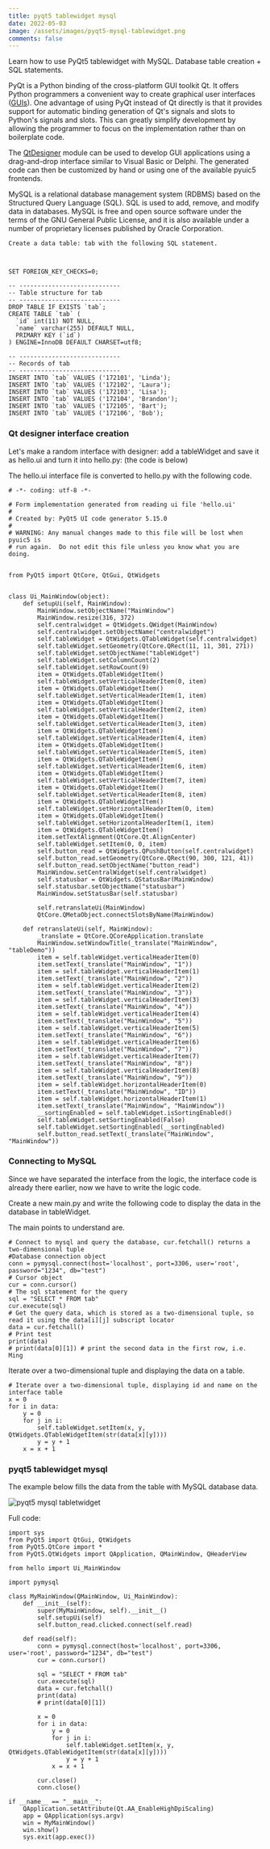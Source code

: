 ```yaml
---
title: pyqt5 tablewidget mysql
date: 2022-05-03
image: /assets/images/pyqt5-mysql-tablewidget.png
comments: false
---
```

Learn how to use PyQt5 tablewidget with MySQL. Database table creation + SQL statements. 

PyQt is a Python binding of the cross-platform GUI toolkit Qt. It offers Python programmers a convenient way to create graphical user interfaces ([GUIs](https://www.python-me.org/a-brief-introduction-to-pyqt)). One advantage of using PyQt instead of Qt directly is that it provides support for automatic binding generation of Qt's signals and slots to Python's signals and slots. This can greatly simplify development by allowing the programmer to focus on the implementation rather than on boilerplate code.

The [QtDesigner](https://oneminutepython.com/pyqt5-designer) module can be used to develop GUI applications using a drag-and-drop interface similar to Visual Basic or Delphi. The generated code can then be customized by hand or using one of the available pyuic5 frontends.

MySQL is a relational database management system (RDBMS) based on the Structured Query Language (SQL). SQL is used to add, remove, and modify data in databases. MySQL is free and open source software under the terms of the GNU General Public License, and it is also available under a number of proprietary licenses published by Oracle Corporation.

```
Create a data table: tab with the following SQL statement.



SET FOREIGN_KEY_CHECKS=0;

-- ----------------------------
-- Table structure for tab
-- ----------------------------
DROP TABLE IF EXISTS `tab`;
CREATE TABLE `tab` (
  `id` int(11) NOT NULL,
  `name` varchar(255) DEFAULT NULL,
  PRIMARY KEY (`id`)
) ENGINE=InnoDB DEFAULT CHARSET=utf8;

-- ----------------------------
-- Records of tab
-- ----------------------------
INSERT INTO `tab` VALUES ('172101', 'Linda');
INSERT INTO `tab` VALUES ('172102', 'Laura');
INSERT INTO `tab` VALUES ('172103', 'Lisa');
INSERT INTO `tab` VALUES ('172104', 'Brandon');
INSERT INTO `tab` VALUES ('172105', 'Bart');
INSERT INTO `tab` VALUES ('172106', 'Bob');
```

### Qt designer interface creation

Let's make a random interface with designer: add a tableWidget and save it as hello.ui and turn it into hello.py: (the code is below)

The hello.ui interface file is converted to hello.py with the following code.

```
# -*- coding: utf-8 -*-

# Form implementation generated from reading ui file 'hello.ui'
#
# Created by: PyQt5 UI code generator 5.15.0
#
# WARNING: Any manual changes made to this file will be lost when pyuic5 is
# run again.  Do not edit this file unless you know what you are doing.


from PyQt5 import QtCore, QtGui, QtWidgets


class Ui_MainWindow(object):
    def setupUi(self, MainWindow):
        MainWindow.setObjectName("MainWindow")
        MainWindow.resize(316, 372)
        self.centralwidget = QtWidgets.QWidget(MainWindow)
        self.centralwidget.setObjectName("centralwidget")
        self.tableWidget = QtWidgets.QTableWidget(self.centralwidget)
        self.tableWidget.setGeometry(QtCore.QRect(11, 11, 301, 271))
        self.tableWidget.setObjectName("tableWidget")
        self.tableWidget.setColumnCount(2)
        self.tableWidget.setRowCount(9)
        item = QtWidgets.QTableWidgetItem()
        self.tableWidget.setVerticalHeaderItem(0, item)
        item = QtWidgets.QTableWidgetItem()
        self.tableWidget.setVerticalHeaderItem(1, item)
        item = QtWidgets.QTableWidgetItem()
        self.tableWidget.setVerticalHeaderItem(2, item)
        item = QtWidgets.QTableWidgetItem()
        self.tableWidget.setVerticalHeaderItem(3, item)
        item = QtWidgets.QTableWidgetItem()
        self.tableWidget.setVerticalHeaderItem(4, item)
        item = QtWidgets.QTableWidgetItem()
        self.tableWidget.setVerticalHeaderItem(5, item)
        item = QtWidgets.QTableWidgetItem()
        self.tableWidget.setVerticalHeaderItem(6, item)
        item = QtWidgets.QTableWidgetItem()
        self.tableWidget.setVerticalHeaderItem(7, item)
        item = QtWidgets.QTableWidgetItem()
        self.tableWidget.setVerticalHeaderItem(8, item)
        item = QtWidgets.QTableWidgetItem()
        self.tableWidget.setHorizontalHeaderItem(0, item)
        item = QtWidgets.QTableWidgetItem()
        self.tableWidget.setHorizontalHeaderItem(1, item)
        item = QtWidgets.QTableWidgetItem()
        item.setTextAlignment(QtCore.Qt.AlignCenter)
        self.tableWidget.setItem(0, 0, item)
        self.button_read = QtWidgets.QPushButton(self.centralwidget)
        self.button_read.setGeometry(QtCore.QRect(90, 300, 121, 41))
        self.button_read.setObjectName("button_read")
        MainWindow.setCentralWidget(self.centralwidget)
        self.statusbar = QtWidgets.QStatusBar(MainWindow)
        self.statusbar.setObjectName("statusbar")
        MainWindow.setStatusBar(self.statusbar)

        self.retranslateUi(MainWindow)
        QtCore.QMetaObject.connectSlotsByName(MainWindow)

    def retranslateUi(self, MainWindow):
        _translate = QtCore.QCoreApplication.translate
        MainWindow.setWindowTitle(_translate("MainWindow", "tableDemo"))
        item = self.tableWidget.verticalHeaderItem(0)
        item.setText(_translate("MainWindow", "1"))
        item = self.tableWidget.verticalHeaderItem(1)
        item.setText(_translate("MainWindow", "2"))
        item = self.tableWidget.verticalHeaderItem(2)
        item.setText(_translate("MainWindow", "3"))
        item = self.tableWidget.verticalHeaderItem(3)
        item.setText(_translate("MainWindow", "4"))
        item = self.tableWidget.verticalHeaderItem(4)
        item.setText(_translate("MainWindow", "5"))
        item = self.tableWidget.verticalHeaderItem(5)
        item.setText(_translate("MainWindow", "6"))
        item = self.tableWidget.verticalHeaderItem(6)
        item.setText(_translate("MainWindow", "7"))
        item = self.tableWidget.verticalHeaderItem(7)
        item.setText(_translate("MainWindow", "8"))
        item = self.tableWidget.verticalHeaderItem(8)
        item.setText(_translate("MainWindow", "9"))
        item = self.tableWidget.horizontalHeaderItem(0)
        item.setText(_translate("MainWindow", "ID"))
        item = self.tableWidget.horizontalHeaderItem(1)
        item.setText(_translate("MainWindow", "MainWindow"))
        __sortingEnabled = self.tableWidget.isSortingEnabled()
        self.tableWidget.setSortingEnabled(False)
        self.tableWidget.setSortingEnabled(__sortingEnabled)
        self.button_read.setText(_translate("MainWindow", "MainWindow"))
```

### Connecting to MySQL

Since we have separated the interface from the logic, the interface code is already there earlier, now we have to write the logic code.

Create a new main.py and write the following code to display the data in the database in tableWidget.

The main points to understand are.

```
# Connect to mysql and query the database, cur.fetchall() returns a two-dimensional tuple
#Database connection object
conn = pymysql.connect(host='localhost', port=3306, user='root', password="1234", db="test")
# Cursor object
cur = conn.cursor()
# The sql statement for the query
sql = "SELECT * FROM tab"
cur.execute(sql)
# Get the query data, which is stored as a two-dimensional tuple, so read it using the data[i][j] subscript locator
data = cur.fetchall()
# Print test
print(data)
# print(data[0][1]) # print the second data in the first row, i.e. Ming
```

Iterate over a two-dimensional tuple and displaying the data on a table.

```
# Iterate over a two-dimensional tuple, displaying id and name on the interface table
x = 0
for i in data:
    y = 0
    for j in i:
        self.tableWidget.setItem(x, y, QtWidgets.QTableWidgetItem(str(data[x][y])))
        y = y + 1
    x = x + 1
```

### pyqt5 tablewidget mysql

The example below fills the data from the table with MySQL database data.

![pyqt5 mysql tabletwidget](/assets/images/pyqt5-mysql-tablewidget.png)

Full code:

```
import sys
from PyQt5 import QtGui, QtWidgets
from PyQt5.QtCore import *
from PyQt5.QtWidgets import QApplication, QMainWindow, QHeaderView

from hello import Ui_MainWindow

import pymysql

class MyMainWindow(QMainWindow, Ui_MainWindow):
    def __init__(self):
        super(MyMainWindow, self).__init__()
        self.setupUi(self)
        self.button_read.clicked.connect(self.read)

    def read(self):
        conn = pymysql.connect(host='localhost', port=3306, user='root', password="1234", db="test")
        cur = conn.cursor()
        
        sql = "SELECT * FROM tab"
        cur.execute(sql)
        data = cur.fetchall()
        print(data)
        # print(data[0][1]) 

        x = 0
        for i in data:
            y = 0
            for j in i:
                self.tableWidget.setItem(x, y, QtWidgets.QTableWidgetItem(str(data[x][y])))
                y = y + 1
            x = x + 1

        cur.close()
        conn.close()

if __name__ == "__main__":
    QApplication.setAttribute(Qt.AA_EnableHighDpiScaling)
    app = QApplication(sys.argv)
    win = MyMainWindow()
    win.show()
    sys.exit(app.exec())
```